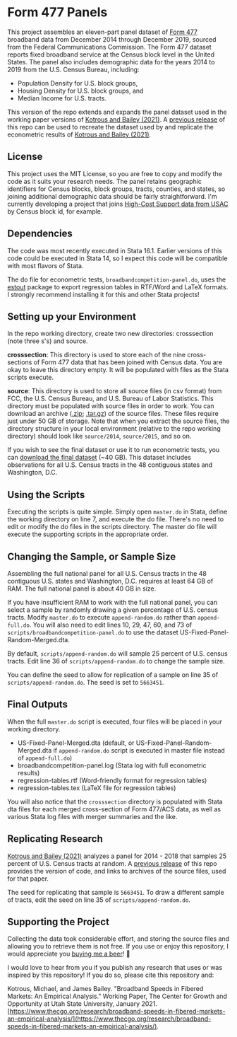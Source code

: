 # Form 477 Panels
This project assembles an eleven-part panel dataset of [Form 477](https://www.fcc.gov/general/broadband-deployment-data-fcc-form-477) broadband data from December 2014 through December 2019, sourced from the Federal Communications Commission. The Form 477 dataset reports fixed broadband service at the Census block level in the United States. The panel also includes demographic data for the years 2014 to 2019 from the U.S. Census Bureau, including:

- Population Density for U.S. block groups,
- Housing Density for U.S. block groups, and
- Median Income for U.S. tracts.

This version of the repo extends and expands the panel dataset used in the working paper versions of [Kotrous and Bailey (2021)](https://www.thecgo.org/research/broadband-speeds-in-fibered-markets-an-empirical-analysis/). A [previous release](https://github.com/michaelkotrous/form477-panels/tree/v.1.0.1) of this repo can be used to recreate the dataset used by and replicate the econometric results of [Kotrous and Bailey (2021)](https://www.thecgo.org/research/broadband-speeds-in-fibered-markets-an-empirical-analysis/).

## License
This project uses the MIT License, so you are free to copy and modify the code as it suits your research needs. The panel retains geographic identifiers for Census blocks, block groups, tracts, counties, and states, so joining additional demographic data should be fairly straightforward. I'm currently developing a project that joins [High-Cost Support data from USAC](https://opendata.usac.org/High-Cost/High-Cost-Connect-America-Fund-Broadband-Map-CAF-M/r59r-rpip) by Census block id, for example.

## Dependencies
The code was most recently executed in Stata 16.1. Earlier versions of this code could be executed in Stata 14, so I expect this code will be compatible with most flavors of Stata.

The do file for econometric tests, `broadbandcompetition-panel.do`, uses the [estout](http://repec.sowi.unibe.ch/stata/estout/) package to export regression tables in RTF/Word and LaTeX formats. I strongly recommend installing it for this and other Stata projects!

## Setting up your Environment
In the repo working directory, create two new directories: crosssection (note three s's) and source.

**crosssection**: This directory is used to store each of the nine cross-sections of Form 477 data that has been joined with Census data. You are okay to leave this directory empty. It will be populated with files as the Stata scripts execute.

**source**: This directory is used to store all source files (in csv format) from FCC, the U.S. Census Bureau, and U.S. Bureau of Labor Statistics. This directory must be populated with source files in order to work. You can download an archive ([.zip](https://form477-panels.s3.us-east-2.amazonaws.com/form477-panels-1.1.x.zip); [.tar.gz](https://form477-panels.s3.us-east-2.amazonaws.com/form477-panels-1.1.x.tar.gz)) of the source files. These files require just under 50 GB of storage. Note that when you extract the source files, the directory structure in your local environment (relative to the repo working directory) should look like `source/2014`, `source/2015`, and so on.

If you wish to see the final dataset or use it to run econometric tests, you can [download the final dataset](https://form477-panels.s3.us-east-2.amazonaws.com/US-Fixed-Panel-Merged-1.1.x.dta) (~40 GB). This dataset includes observations for all U.S. Census tracts in the 48 contiguous states and Washington, D.C.

## Using the Scripts
Executing the scripts is quite simple. Simply open `master.do` in Stata, define the working directory on line 7, and execute the do file. There's no need to edit or modify the do files in the scripts directory. The master do file will execute the supporting scripts in the appropriate order. 

## Changing the Sample, or Sample Size
Assembling the full national panel for all U.S. Census tracts in the 48 contiguous U.S. states and Washington, D.C. requires at least 64 GB of RAM. The full national panel is about 40 GB in size.

If you have insufficient RAM to work with the full national panel, you can select a sample by randomly drawing a given percentage of U.S. census tracts. Modify `master.do` to execute `append-random.do` rather than `append-full.do`. You will also need to edit lines 10, 29, 47, 60, and 73 of `scripts/broadbandcompetition-panel.do` to use the dataset US-Fixed-Panel-Random-Merged.dta.

By default, `scripts/append-random.do` will sample 25 percent of U.S. census tracts. Edit line 36 of `scripts/append-random.do` to change the sample size. 

You can define the seed to allow for replication of a sample on line 35 of `scripts/append-random.do`. The seed is set to `5663451`.

## Final Outputs
When the full `master.do` script is executed, four files will be placed in your working directory.

- US-Fixed-Panel-Merged.dta (default, or US-Fixed-Panel-Random-Merged.dta if `append-random.do` script is executed in master file instead of `append-full.do`)
- broadbandcompetition-panel.log (Stata log with full econometric results)
- regression-tables.rtf (Word-friendly format for regression tables)
- regression-tables.tex (LaTeX file for regression tables)

You will also notice that the `crosssection` directory is populated with Stata dta files for each merged cross-section of Form 477/ACS data, as well as various Stata log files with merger summaries and the like.

## Replicating Research
[Kotrous and Bailey (2021)](https://www.thecgo.org/research/broadband-speeds-in-fibered-markets-an-empirical-analysis/) analyzes a panel for 2014 - 2018 that samples 25 percent of U.S. Census tracts at random. A [previous release](https://github.com/michaelkotrous/form477-panels/tree/v.1.0.1) of this repo provides the version of code, and links to archives of the source files, used for that paper.

The seed for replicating that sample is `5663451`. To draw a different sample of tracts, edit the seed on line 35 of `scripts/append-random.do`.

## Supporting the Project
Collecting the data took considerable effort, and storing the source files and allowing you to retrieve them is not free. If you use or enjoy this repository, I would appreciate you [buying me a beer](https://paypal.me/michaelkotrous)! 🍺

I would love to hear from you if you publish any research that uses or was inspired by this repository! If you do so, please cite this repository and:

Kotrous, Michael, and James Bailey. "Broadband Speeds in Fibered Markets: An Empirical Analysis." Working Paper, The Center for Growth and Opportunity at Utah State University, January 2021. [https://www.thecgo.org/research/broadband-speeds-in-fibered-markets-an-empirical-analysis/](https://www.thecgo.org/research/broadband-speeds-in-fibered-markets-an-empirical-analysis/).

